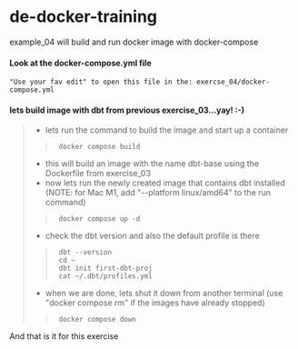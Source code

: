 # de-docker-training
example_04 will build and run docker image with docker-compose

#### Look at the docker-compose.yml file
```
"Use your fav edit" to open this file in the: exercse_04/docker-compose.yml
```
#### lets build image with dbt from previous exercise_03...yay! :-)
> * lets run the command to build the image and start up a container
>>      docker compose build
> * this will build an image with the name dbt-base using the Dockerfile from exercise_03
> * now lets run the newly created image that contains dbt installed (NOTE: for Mac M1, add "--platform linux/amd64" to the run command)
>>      docker compose up -d
> * check the dbt version and also the default profile is there
>>      dbt --version
>>      cd ~
>>      dbt init first-dbt-proj
>>      cat ~/.dbt/profiles.yml
> * when we are done, lets shut it down from another terminal (use "docker compose rm" if the images have already stopped)
>>      docker compose down

And that is it for this exercise
